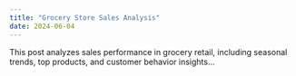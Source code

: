 ```yaml
---
title: "Grocery Store Sales Analysis"
date: 2024-06-04
---
```


This post analyzes sales performance in grocery retail, including seasonal trends, top products, and customer behavior insights...